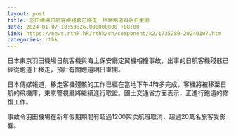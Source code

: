 ```yaml
---
layout: post
title: 羽田機場日航客機殘骸已移走　相關跑道料明日重開
date: 2024-01-07 18:53:26.000000000 +08:00
link: https://news.rthk.hk/rthk/ch/component/k2/1735280-20240107.htm
categories: rthk
---
```


日本東京羽田機場日航客機與海上保安廳定翼機相撞事故，出事的日航客機殘骸已經從跑道上移走，預計有關跑道明日重開。

日本傳媒報道，移走客機殘骸的工作已經在當地下午4時多完成，客機將被移至日航的飛機庫，東京警視廳將繼續進行取證。國土交通省方面表示，正進行跑道的修復工作。

事故令羽田機場在新年假期期間有超過1200架次航班取消，超過20萬名旅客受影響。

